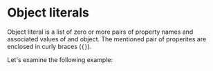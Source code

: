 # Object literals

Object literal is a list of zero or more pairs of property names and associated values of and object. The mentioned pair of properites are enclosed in curly braces (`{}`).

Let's examine the following example:

```sh

```